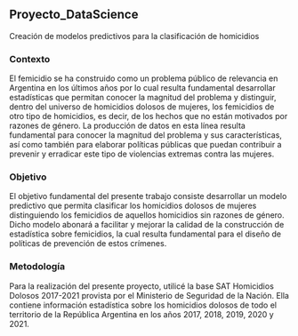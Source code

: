 ## Proyecto_DataScience
Creación de modelos predictivos para la clasificación de homicidios

### Contexto
El femicidio se ha construido como un problema público de relevancia en Argentina en los últimos años por lo cual resulta fundamental desarrollar estadísticas que permitan conocer la magnitud del problema y distinguir, dentro del universo de homicidios dolosos de mujeres, los femicidios de otro tipo de homicidios, es decir, de los hechos que no están motivados por razones de género. La producción de datos en esta línea resulta fundamental para conocer la magnitud del problema y sus características, así como también para elaborar políticas públicas que puedan contribuir a prevenir y erradicar este tipo de violencias extremas contra las mujeres. 

### Objetivo
El objetivo fundamental del presente trabajo consiste desarrollar un modelo predictivo que permita clasificar los homicidios dolosos de mujeres distinguiendo los femicidios de aquellos homicidios sin razones de género. 
Dicho modelo abonará a facilitar y mejorar la calidad de la construcción de estadística sobre femicidios, la cual resulta fundamental para el diseño de políticas de prevención de estos crímenes.

### Metodología
Para la realización del presente proyecto, utilicé la base SAT Homicidios Dolosos 2017-2021 provista por el Ministerio de Seguridad de la Nación. Ella contiene información estadística sobre los homicidios dolosos de todo el territorio de la República Argentina en los años 2017, 2018, 2019, 2020 y 2021.
